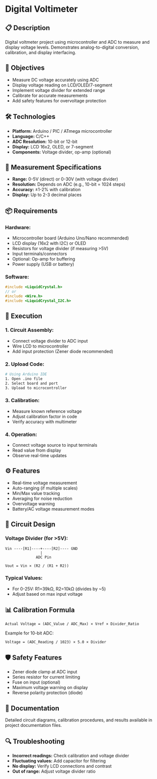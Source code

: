 # Digital Voltimeter

## 📋 Description
Digital voltmeter project using microcontroller and ADC to measure and display voltage levels. Demonstrates analog-to-digital conversion, calibration, and display interfacing.

## 🎯 Objectives
- Measure DC voltage accurately using ADC
- Display voltage reading on LCD/OLED/7-segment
- Implement voltage divider for extended range
- Calibrate for accurate measurements
- Add safety features for overvoltage protection

## 🛠️ Technologies
- **Platform:** Arduino / PIC / ATmega microcontroller
- **Language:** C/C++
- **ADC Resolution:** 10-bit or 12-bit
- **Display:** LCD 16x2, OLED, or 7-segment
- **Components:** Voltage divider, op-amp (optional)

## 📐 Measurement Specifications
- **Range:** 0-5V (direct) or 0-30V (with voltage divider)
- **Resolution:** Depends on ADC (e.g., 10-bit = 1024 steps)
- **Accuracy:** ±1-2% with calibration
- **Display:** Up to 2-3 decimal places

## 📦 Requirements

### Hardware:
- Microcontroller board (Arduino Uno/Nano recommended)
- LCD display (16x2 with I2C) or OLED
- Resistors for voltage divider (if measuring >5V)
- Input terminals/connectors
- Optional: Op-amp for buffering
- Power supply (USB or battery)

### Software:
```cpp
#include <LiquidCrystal.h>
// or
#include <Wire.h>
#include <LiquidCrystal_I2C.h>
```

## 🚀 Execution

### 1. Circuit Assembly:
- Connect voltage divider to ADC input
- Wire LCD to microcontroller
- Add input protection (Zener diode recommended)

### 2. Upload Code:
```bash
# Using Arduino IDE
1. Open .ino file
2. Select board and port
3. Upload to microcontroller
```

### 3. Calibration:
- Measure known reference voltage
- Adjust calibration factor in code
- Verify accuracy with multimeter

### 4. Operation:
- Connect voltage source to input terminals
- Read value from display
- Observe real-time updates

## ⚙️ Features
- Real-time voltage measurement
- Auto-ranging (if multiple scales)
- Min/Max value tracking
- Averaging for noise reduction
- Overvoltage warning
- Battery/AC voltage measurement modes

## 🔌 Circuit Design

### Voltage Divider (for >5V):
```
Vin ----[R1]----+----[R2]---- GND
                |
              ADC Pin

Vout = Vin × (R2 / (R1 + R2))
```

### Typical Values:
- For 0-25V: R1=39kΩ, R2=10kΩ (divides by ~5)
- Adjust based on max input voltage

## 📊 Calibration Formula
```
Actual Voltage = (ADC_Value / ADC_Max) × Vref × Divider_Ratio
```

Example for 10-bit ADC:
```
Voltage = (ADC_Reading / 1023) × 5.0 × Divider
```

## 🛡️ Safety Features
- Zener diode clamp at ADC input
- Series resistor for current limiting
- Fuse on input (optional)
- Maximum voltage warning on display
- Reverse polarity protection (diode)

## 📄 Documentation
Detailed circuit diagrams, calibration procedures, and results available in project documentation files.

## 🔍 Troubleshooting
- **Incorrect readings:** Check calibration and voltage divider
- **Fluctuating values:** Add capacitor for filtering
- **No display:** Verify LCD connections and contrast
- **Out of range:** Adjust voltage divider ratio
